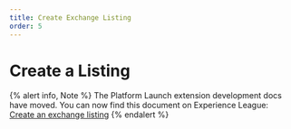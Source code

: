 ```yaml
---
title: Create Exchange Listing
order: 5
---
```


# Create a Listing

{% alert info, Note %}
The Platform Launch extension development docs have moved. You can now find this document on Experience League: [Create an exchange listing](https://experienceleague.adobe.com/docs/launch/using/extension-dev/submit/create-listing.html)
{% endalert %}